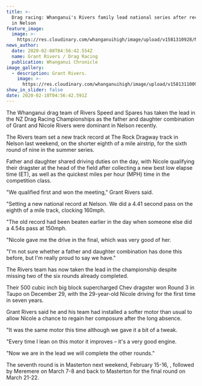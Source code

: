 ```yaml
---
title: >-
  Drag racing: Whanganui's Rivers family lead national series after record run
  in Nelson
feature_image:
  image: >-
    https://res.cloudinary.com/whanganuihigh/image/upload/v1581310928/News/Nicole_Rivers.Racing.Chron_8.2.20.jpg
news_author:
  date: 2020-02-08T04:56:42.554Z
  name: Grant Rivers / Drag Racing
  publication: Whanganui Chronicle
image_gallery:
  - description: Grant Rivers.
    image: >-
      https://res.cloudinary.com/whanganuihigh/image/upload/v1581311009/News/Grant_rivers._chron_8.2.20.jpg
show_in_slider: false
date: 2020-02-10T04:56:42.591Z
---
```

The Whanganui drag team of Rivers Speed and Spares has taken the lead in the NZ Drag Racing Championships as the father and daughter combination of Grant and Nicole Rivers were dominant in Nelson recently.

The Rivers team set a new track record at The Rock Dragway track in Nelson last weekend, on the shorter eighth of a mile airstrip, for the sixth round of nine in the summer series.

Father and daughter shared driving duties on the day, with Nicole qualifying their dragster at the head of the field after collecting a new best low elapse time (ET), as well as the quickest miles per hour (MPH) time in the competition class.

"We qualified first and won the meeting," Grant Rivers said.

"Setting a new national record at Nelson. We did a 4.41 second pass on the eighth of a mile track, clocking 160mph.

"The old record had been beaten earlier in the day when someone else did a 4.54s pass at 150mph.

"Nicole gave me the drive in the final, which was very good of her.

"I'm not sure whether a father and daughter combination has done this before, but I'm really proud to say we have."

The Rivers team has now taken the lead in the championship despite missing two of the six rounds already completed.

Their 500 cubic inch big block supercharged Chev dragster won Round 3 in Taupo on December 29, with the 29-year-old Nicole driving for the first time in seven years.

Grant Rivers said he and his team had installed a softer motor than usual to allow Nicole a chance to regain her composure after the long absence.

"It was the same motor this time although we gave it a bit of a tweak.

"Every time I lean on this motor it improves – it's a very good engine.

"Now we are in the lead we will complete the other rounds."

The seventh round is in Masterton next weekend, February 15-16, , followed by Meremere on March 7-8 and back to Masterton for the final round on March 21-22.
